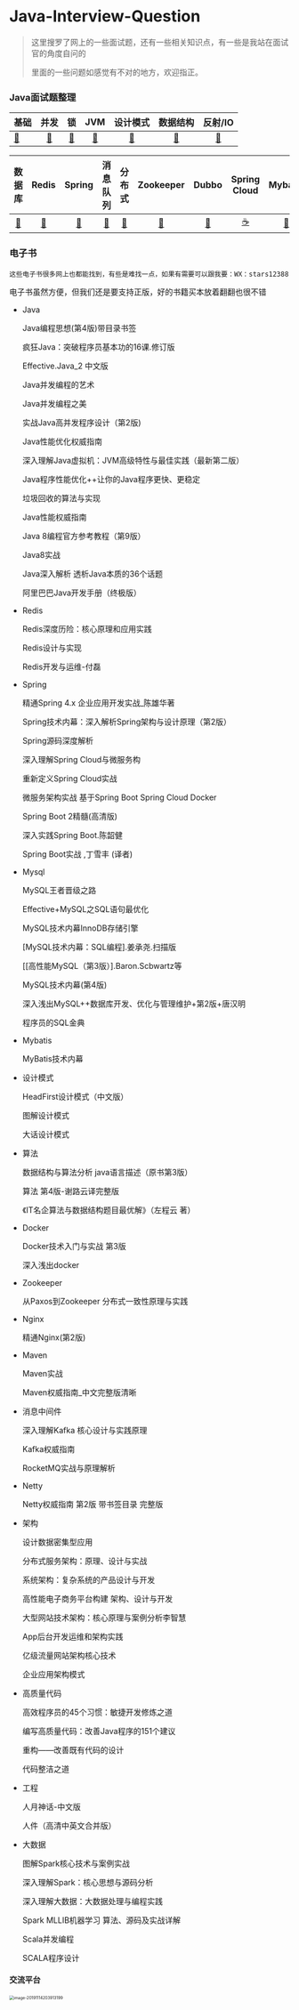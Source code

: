 # Java-Interview-Question

> 这里搜罗了网上的一些面试题，还有一些相关知识点，有一些是我站在面试官的角度自问的
>
> 里面的一些问题如感觉有不对的地方，欢迎指正。

### Java面试题整理

| 基础                                                         |                             并发                             |                              锁                              |                             JVM                              |                           设计模式                           |                           数据结构                           |                           反射/IO                            |
| ------------------------------------------------------------ | :----------------------------------------------------------: | :----------------------------------------------------------: | :----------------------------------------------------------: | :----------------------------------------------------------: | :----------------------------------------------------------: | :----------------------------------------------------------: |
| [🍼](https://github.com/jujunchen/Java-interview-question/blob/master/1.%20Java%E5%9F%BA%E7%A1%80.md) | [🍭](https://github.com/jujunchen/Java-interview-question/blob/master/2.%20Java%E5%B9%B6%E5%8F%91.md) | [🍩](https://github.com/jujunchen/Java-interview-question/blob/master/3.%20%E9%94%81.md) | [🌮](https://github.com/jujunchen/Java-interview-question/blob/master/4.%20JVM%E7%9F%A5%E8%AF%86.md) | [🍱](https://github.com/jujunchen/Java-interview-question/blob/master/6.%20%E8%AE%BE%E8%AE%A1%E6%A8%A1%E5%BC%8F.md) | [🧀](https://github.com/jujunchen/Java-interview-question/blob/master/7.%20%E6%95%B0%E6%8D%AE%E7%BB%93%E6%9E%84.md) | [🥐](https://github.com/jujunchen/Java-interview-question/blob/master/5.%20Java%E5%8F%8D%E5%B0%84IO.md) |

|                            数据库                            |                            Redis                             |                            Spring                            |                           消息队列                           |                            分布式                            |                          Zookeeper                           |                            Dubbo                             |                         Spring Cloud                         |                           Mybatis                            |                            Maven                             |
| :----------------------------------------------------------: | :----------------------------------------------------------: | :----------------------------------------------------------: | :----------------------------------------------------------: | :----------------------------------------------------------: | :----------------------------------------------------------: | :----------------------------------------------------------: | :----------------------------------------------------------: | :----------------------------------------------------------: | :----------------------------------------------------------: |
| [🌽](https://github.com/jujunchen/Java-interview-question/blob/master/8.%20%E6%95%B0%E6%8D%AE%E5%BA%93.md) | [🍔](https://github.com/jujunchen/Java-interview-question/blob/master/9.%20Redis.md) | [🍬](https://github.com/jujunchen/Java-interview-question/blob/master/10.%20Spring.md) | [🍡](https://github.com/jujunchen/Java-interview-question/blob/master/14.%20%E6%B6%88%E6%81%AF%E9%98%9F%E5%88%97.md) | [🎂](https://github.com/jujunchen/Java-interview-question/blob/master/19.%20%E5%88%86%E5%B8%83%E5%BC%8F%E3%80%81%E5%BE%AE%E6%9C%8D%E5%8A%A1.md) | [🍯](https://github.com/jujunchen/Java-interview-question/blob/master/16.%20Zookeeper.md) | [🥛](https://github.com/jujunchen/Java-interview-question/blob/master/12.%20Dubbo.md) | [☕️](https://github.com/jujunchen/Java-interview-question/blob/master/13.%20Spring%20Cloud.md) | [🍿](https://github.com/jujunchen/Java-interview-question/blob/master/15.%20Mybatis.md) | [🍹](https://github.com/jujunchen/Java-interview-question/blob/master/15.%20Mybatis.md) |

### 电子书

`这些电子书很多网上也都能找到，有些是难找一点，如果有需要可以跟我要：WX：stars12388`

电子书虽然方便，但我们还是要支持正版，好的书籍买本放着翻翻也很不错

- Java

    Java编程思想(第4版)带目录书签

    疯狂Java：突破程序员基本功的16课.修订版

    Effective.Java_2 中文版

    Java并发编程的艺术

    Java并发编程之美

    实战Java高并发程序设计（第2版) 

    Java性能优化权威指南

    深入理解Java虚拟机：JVM高级特性与最佳实践（最新第二版）

    Java程序性能优化++让你的Java程序更快、更稳定

    垃圾回收的算法与实现

    Java性能权威指南

    Java 8编程官方参考教程（第9版）

    Java8实战

    Java深入解析  透析Java本质的36个话题

    阿里巴巴Java开发手册（终极版）

    

- Redis

    Redis深度历险：核心原理和应用实践

    Redis设计与实现

    Redis开发与运维-付磊

    

- Spring

    精通Spring 4.x  企业应用开发实战_陈雄华著

    Spring技术内幕：深入解析Spring架构与设计原理（第2版）

    Spring源码深度解析

    深入理解Spring Cloud与微服务构

    重新定义Spring Cloud实战

    微服务架构实战 基于Spring Boot Spring Cloud Docker

    Spring Boot 2精髓(高清版)

    深入实践Spring Boot.陈韶健

    Spring Boot实战 ,丁雪丰 (译者) 

    

- Mysql

    MySQL王者晋级之路

    Effective+MySQL之SQL语句最优化

    MySQL技术内幕InnoDB存储引擎

    [MySQL技术内幕：SQL编程].姜承尧.扫描版

    [[高性能MySQL（第3版）].Baron.Scbwartz等

    MySQL技术内幕(第4版)

    深入浅出MySQL++数据库开发、优化与管理维护+第2版+唐汉明

    程序员的SQL金典

    

- Mybatis

    MyBatis技术内幕

    

- 设计模式

    HeadFirst设计模式（中文版）

    图解设计模式

    大话设计模式

    

- 算法

    数据结构与算法分析 java语言描述（原书第3版）

    算法 第4版-谢路云译完整版

    《IT名企算法与数据结构题目最优解》（左程云 著）

    

- Docker

    Docker技术入门与实战  第3版

    深入浅出docker

    

- Zookeeper

    从Paxos到Zookeeper  分布式一致性原理与实践

- Nginx

    精通Nginx(第2版)

- Maven

    Maven实战

    Maven权威指南_中文完整版清晰

    

- 消息中间件

    深入理解Kafka 核心设计与实践原理

    Kafka权威指南

    RocketMQ实战与原理解析

    

- Netty

    Netty权威指南 第2版 带书签目录 完整版

    

- 架构

    设计数据密集型应用

    分布式服务架构：原理、设计与实战

    系统架构：复杂系统的产品设计与开发

    高性能电子商务平台构建 架构、设计与开发

    大型网站技术架构：核心原理与案例分析李智慧

    App后台开发运维和架构实践

    亿级流量网站架构核心技术

    企业应用架构模式

    

- 高质量代码

    高效程序员的45个习惯：敏捷开发修炼之道

    编写高质量代码：改善Java程序的151个建议

    重构——改善既有代码的设计

    代码整洁之道

    

- 工程

    人月神话-中文版

    人件（高清中英文合并版）

    

- 大数据

    图解Spark核心技术与案例实战

    深入理解Spark：核心思想与源码分析

    深入理解大数据：大数据处理与编程实践

    Spark MLLIB机器学习 算法、源码及实战详解

    Scala并发编程

    SCALA程序设计

    

#### 交流平台

<img src="media/image-20191114203913199.png" alt="image-20191114203913199" style="zoom:50%;" />







